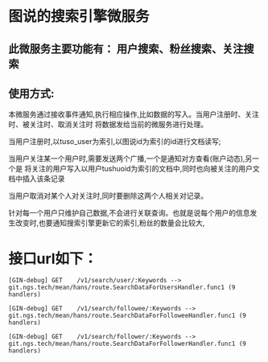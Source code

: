 # 图说的搜索引擎微服务

## 此微服务主要功能有： 用户搜索、粉丝搜索、关注搜索

## 使用方式:

 本微服务通过接收事件通知,执行相应操作,比如数据的写入。当用户注册时、关注时、被关注时、取消关注时 将数据发给当前的微服务进行处理。

 当用户注册时,以tuso_user为索引,以图说id为索引的id进行文档读写;

 当用户关注某一个用户时,需要发送两个广播,一个是通知对方查看(账户动态),另一个是 将关注的用户写入以用户tushuoid为索引的文档中,同时也向被关注的用户文档中插入该条记录

 当用户取消对某个人对关注时,同时要删除这两个人相关对记录。

 针对每一个用户只维护自己数据,不会进行关联查询。也就是说每个用户的信息发生改变时,也要通知搜索引擎更新它的索引,粉丝的数量会比较大,


# 接口url如下：

`[GIN-debug] GET    /v1/search/user/:Keywords --> git.ngs.tech/mean/hans/route.SearchDataForUsersHandler.func1 (9 handlers)`

`[GIN-debug] GET    /v1/search/followee/:Keywords --> git.ngs.tech/mean/hans/route.SearchDataForFolloweeHandler.func1 (9 handlers)`

`[GIN-debug] GET    /v1/search/follower/:Keywords --> git.ngs.tech/mean/hans/route.SearchDataForFollowerHandler.func1 (9 handlers)`


